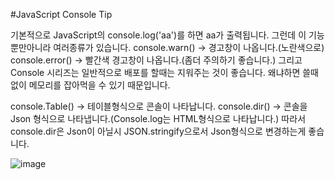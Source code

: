 #JavaScript Console Tip

기본적으로 JavaScript의 console.log('aa')를 하면 aa가 출력됩니다.
그런데 이 기능 뿐만아니라 여러종류가 있습니다.
console.warn() -> 경고창이 나옵니다.(노란색으로)
console.error() -> 빨간색 경고창이 나옵니다.(좀더 주의하기 좋습니다.)
그리고 Console 시리즈는 일반적으로 배포를 할때는 지워주는 것이 좋습니다. 왜냐하면 쓸때없이 메모리를 잡아먹을 수 있기 때문입니다.

console.Table() -> 테이블형식으로 콘솔이 나타납니다.
console.dir() -> 콘솔을 Json 형식으로 나타냅니다.(Console.log는 HTML형식으로 나타납니다.)
따라서 console.dir은 Json이 아닐시 JSON.stringify으로서 Json형식으로 변경하는게 좋습니다.

![image](https://user-images.githubusercontent.com/60413291/127771755-0d7ffa73-109c-40df-b1ec-9e9dcdc5093b.png)
